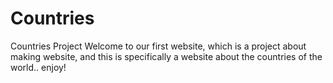 # Countries
Countries Project
Welcome to our first website, which is a project about making website, and this is specifically a website about the countries of the world.. 
enjoy!
